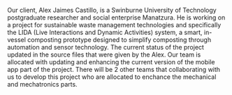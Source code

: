 Our client, Alex Jaimes Castillo, is a Swinburne University of Technology postgraduate researcher and social enterprise Manatzura. He is working on a project for sustainable waste management technologies and specifically the LIDA (Live Interactions and Dynamic Activities) system, a smart, in-vessel composting prototype designed to simplify composting through automation and sensor technology. The current status of the project updated in the source files that were given by the Alex. 
Our team is allocated with updating and enhancing the current version of the mobile app part of the project. There will be 2 other teams that collaborating with us to develop this project who are allocated to enchance the mechanical and mechatronics parts. 
